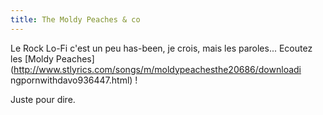 ```yaml
---
title: The Moldy Peaches & co
---
```


Le Rock Lo-Fi c'est un peu has-been, je crois, mais les paroles... Ecoutez les
[Moldy Peaches](http://www.stlyrics.com/songs/m/moldypeachesthe20686/downloadi
ngpornwithdavo936447.html) !

Juste pour dire.

